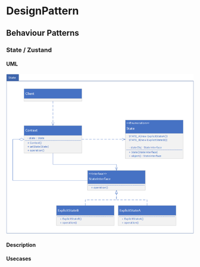 # DesignPattern
## Behaviour Patterns
### State / Zustand

#### UML
![StateUML](img/State.png)

#### Description

#### Usecases
